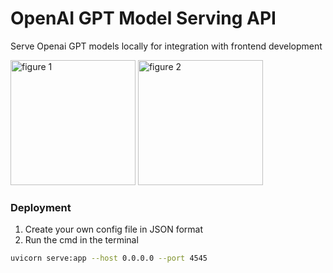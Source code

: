 # OpenAI GPT Model Serving API

Serve Openai GPT models locally for integration with frontend development
<p float="left">
    <img height="200" alt="figure 1" src="https://github.com/biomchen/openai-gpt-serving-api/assets/45435029/dfa94baa-ee55-4c8a-98ca-2b8fe93cd4bf">
    <img height="200" alt="figure 2" src="https://github.com/biomchen/openai-gpt-serving-api/assets/45435029/d53f80bb-8688-4d0e-9a43-db1af14a2364">
</p>

### Deployment
1. Create your own config file in JSON format
2. Run the cmd in the terminal
```sh
uvicorn serve:app --host 0.0.0.0 --port 4545
```
